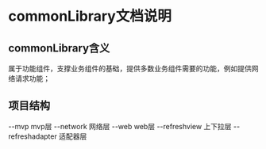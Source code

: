 # commonLibrary文档说明

## commonLibrary含义
属于功能组件，支撑业务组件的基础，提供多数业务组件需要的功能，例如提供网络请求功能；

## 项目结构
--mvp                   mvp层
--network               网络层
--web                   web层
--refreshview           上下拉层
--refreshadapter        适配器层
